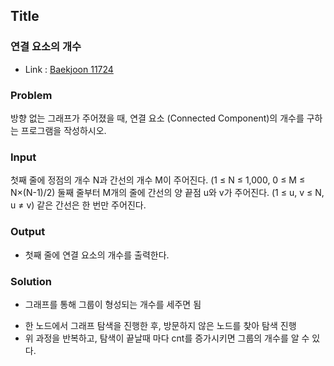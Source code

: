 ## Title
### 연결 요소의 개수
- Link : [Baekjoon 11724](https://www.acmicpc.net/problem/11724)

### Problem
방향 없는 그래프가 주어졌을 때, 연결 요소 (Connected Component)의 개수를 구하는 프로그램을 작성하시오.

### Input
첫째 줄에 정점의 개수 N과 간선의 개수 M이 주어진다. (1 ≤ N ≤ 1,000, 0 ≤ M ≤ N×(N-1)/2) 둘째 줄부터 M개의 줄에 간선의 양 끝점 u와 v가 주어진다. (1 ≤ u, v ≤ N, u ≠ v) 같은 간선은 한 번만 주어진다.

### Output
- 첫째 줄에 연결 요소의 개수를 출력한다.

### Solution
- 그래프를 통해 그룹이 형성되는 개수를 세주면 됨
 * 한 노드에서 그래프 탐색을 진행한 후, 방문하지 않은 노드를 찾아 탐색 진행
 * 위 과정을 반복하고, 탐색이 끝날때 마다 cnt를 증가시키면 그룹의 개수를 알 수 있다.
